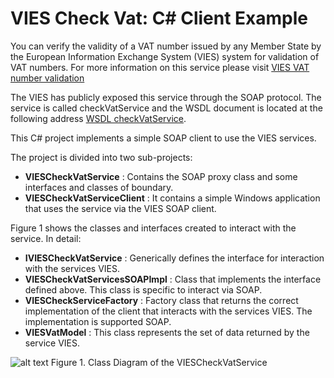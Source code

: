 VIES Check Vat: C# Client Example
===================

You can verify the validity of a VAT number issued by any Member State by the European Information Exchange System (VIES) system for validation of VAT numbers. For more information on this service please visit [VIES VAT number validation](http://ec.europa.eu/taxation_customs/vies/)

The VIES has publicly exposed this service through the SOAP protocol. The service is called checkVatService and the WSDL document is located at the following address [WSDL checkVatService](http://ec.europa.eu/taxation_customs/vies/checkVatService.wsdl).

This C# project implements a simple SOAP client to use the VIES services.

The project is divided into two sub-projects:
* **VIESCheckVatService** : Contains the SOAP proxy class and some interfaces and classes of boundary.
* **VIESCheckVatServiceClient** : It contains a simple Windows application that uses the service via the VIES SOAP client.

Figure 1 shows the classes and interfaces created to interact with the service. In detail:
* **IVIESCheckVatService** : Generically defines the interface for interaction with the services VIES.
* **VIESCheckVatServicesSOAPImpl** : Class that implements the interface defined above. This class is specific to interact via SOAP.
* **VIESCheckServiceFactory** : Factory class that returns the correct implementation of the client that interacts with the services VIES. The implementation is supported SOAP.
* **VIESVatModel** : This class represents the set of data returned by the service VIES.

![alt text](http://www.dontesta.it/blog/wp-content/uploads/2014/07/VIESCheckVatServiceClassDiagram_1.png "Class Diagram of the VIESCheckVatService")
Figure 1. Class Diagram of the VIESCheckVatService